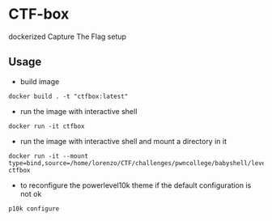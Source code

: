 # CTF-box

dockerized Capture The Flag setup

## Usage

- build image
```
docker build . -t "ctfbox:latest"
```

- run the image with interactive shell
```
docker run -it ctfbox
```

- run the image with interactive shell and mount a directory in it
```
docker run -it --mount type=bind,source=/home/lorenzo/CTF/challenges/pwncollege/babyshell/level1,target=/mnt ctfbox
```

- to reconfigure the powerlevel10k theme if the default configuration is not ok
```
p10k configure
```
